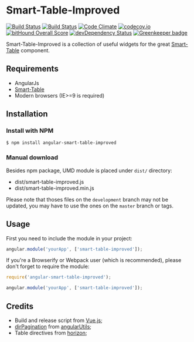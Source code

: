 # Smart-Table-Improved

[![Build Status](https://travis-ci.org/timonwong/smart-table-improved.svg?branch=development)](https://travis-ci.org/timonwong/smart-table-improved)
[![Build Status](https://circleci.com/gh/timonwong/smart-table-improved/tree/development.svg?style=shield)](https://circleci.com/gh/timonwong/smart-table-improved/tree/development)
[![Code Climate](https://codeclimate.com/github/timonwong/smart-table-improved/badges/gpa.svg)](https://codeclimate.com/github/timonwong/smart-table-improved)
[![codecov.io](https://codecov.io/github/timonwong/smart-table-improved/coverage.svg?branch=development)](https://codecov.io/github/timonwong/smart-table-improved?branch=development)
[![bitHound Overall Score](https://www.bithound.io/github/timonwong/smart-table-improved/badges/score.svg)](https://www.bithound.io/github/timonwong/smart-table-improved)
[![devDependency Status](https://david-dm.org/timonwong/smart-table-improved/dev-status.svg?branch=development)](https://david-dm.org/timonwong/smart-table-improved#info=devDependencies) [![Greenkeeper badge](https://badges.greenkeeper.io/timonwong/smart-table-improved.svg)](https://greenkeeper.io/)

Smart-Table-Improved is a collection of useful widgets for the great [Smart-Table] component.

## Requirements

- AngularJs
- [Smart-Table]
- Modern browsers (IE>=9 is required)

## Installation

### Install with NPM

```
$ npm install angular-smart-table-improved
```

### Manual download

Besides npm package, UMD module is placed under `dist/` directory:

- dist/smart-table-improved.js
- dist/smart-table-improved.min.js

Please note that thoses files on the `development` branch may not be updated, you may have to use the ones on the `master` branch or tags.

## Usage

First you need to include the module in your project:

```javascript
angular.module('yourApp', ['smart-table-improved']);
```

If you're a Browserify or Webpack user (which is recommended), please don't forget to require the module:

```javascript
require('angular-smart-table-improved');

angular.module('yourApp', ['smart-table-improved']);
```

## Credits

- Build and release script from [Vue.js];
- [dirPagination] from [angularUtils];
- Table directives from [horizon];

[Smart-Table]: http://lorenzofox3.github.io/smart-table-website
[angularUtils]: https://github.com/michaelbromley/angularUtils
[dirPagination]: https://github.com/michaelbromley/angularUtils/tree/master/src/directives/pagination
[Vue.js]: https://github.com/vuejs/vue
[horizon]: https://github.com/openstack/horizon
